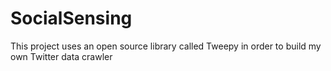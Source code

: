 # SocialSensing
This project uses an open source library called Tweepy in order to build my own Twitter data crawler
